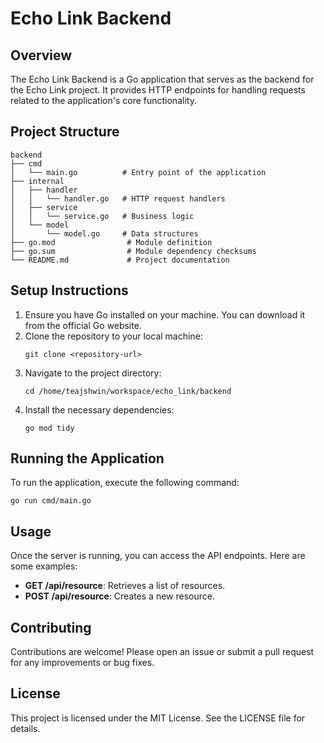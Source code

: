 # Echo Link Backend

## Overview
The Echo Link Backend is a Go application that serves as the backend for the Echo Link project. It provides HTTP endpoints for handling requests related to the application's core functionality.

## Project Structure
```
backend
├── cmd
│   └── main.go          # Entry point of the application
├── internal
│   ├── handler
│   │   └── handler.go   # HTTP request handlers
│   ├── service
│   │   └── service.go   # Business logic
│   └── model
│       └── model.go     # Data structures
├── go.mod                # Module definition
├── go.sum                # Module dependency checksums
└── README.md             # Project documentation
```

## Setup Instructions
1. Ensure you have Go installed on your machine. You can download it from the official Go website.
2. Clone the repository to your local machine:
   ```
   git clone <repository-url>
   ```
3. Navigate to the project directory:
   ```
   cd /home/teajshwin/workspace/echo_link/backend
   ```
4. Install the necessary dependencies:
   ```
   go mod tidy
   ```

## Running the Application
To run the application, execute the following command:
```
go run cmd/main.go
```

## Usage
Once the server is running, you can access the API endpoints. Here are some examples:

- **GET /api/resource**: Retrieves a list of resources.
- **POST /api/resource**: Creates a new resource.

## Contributing
Contributions are welcome! Please open an issue or submit a pull request for any improvements or bug fixes.

## License
This project is licensed under the MIT License. See the LICENSE file for details.